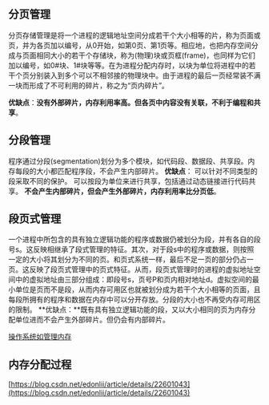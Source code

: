 
## 分页管理

分页存储管理是将一个进程的逻辑地址空间分成若干个大小相等的片，称为页面或页，并为各页加以编号，从0开始，如第0页、第1页等。相应地，也把内存空间分成与页面相同大小的若干个存储块，称为(物理)块或页框(frame)，也同样为它们加以编号，如0#块、1#块等等。在为进程分配内存时，以块为单位将进程中的若干个页分别装入到多个可以不相邻接的物理块中。由于进程的最后一页经常装不满一块而形成了不可利用的碎片，称之为“页内碎片”。

**优缺点**：**没有外部碎片，内存利用率高。但各页中内容没有关联，不利于编程和共享**。

## 分段管理

程序通过分段(segmentation)划分为多个模块，如代码段、数据段、共享段。内存每段的大小都匹配程序段，不会产生内部碎片。
**优缺点**： 可以针对不同类型的段采取不同的保护。 可以按段为单位来进行共享，包括通过动态链接进行代码共享。 **不会产生内部碎片，但会产生外部碎片，内存利用率比分页低**。

## 段页式管理

一个进程中所包含的具有独立逻辑功能的程序或数据仍被划分为段，并有各自的段号s。这反映相继承了段式管理的特征。其次，对于段s中的程序或数据，则按照一定的大小将其划分为不同的页。和页式系统一样，最后不足一页的部分仍占一页。这反映了段页式管理中的页式特征。从而，段页式管理时的进程的虚拟地址空间中的虚拟地址由三部分组成：即段号s，页号P和页内相对地址d。虚拟空间的最小单位是页而不是段，从而内存可用区也就被划分成为若干个大小相等的页面，且每段所拥有的程序和数据在内存中可以分开存放。分段的大小也不再受内存可用区的限制。
**优缺点：**既有具有独立逻辑功能的段，又以大小相同的页为内存分配单位进而不会产生外部碎片。但仍会有内部碎片。

[操作系统如管理内存](https://blog.csdn.net/hguisu/article/details/5713164)

## 内存分配过程

[https://blog.csdn.net/edonlii/article/details/22601043](https://blog.csdn.net/edonlii/article/details/22601043)